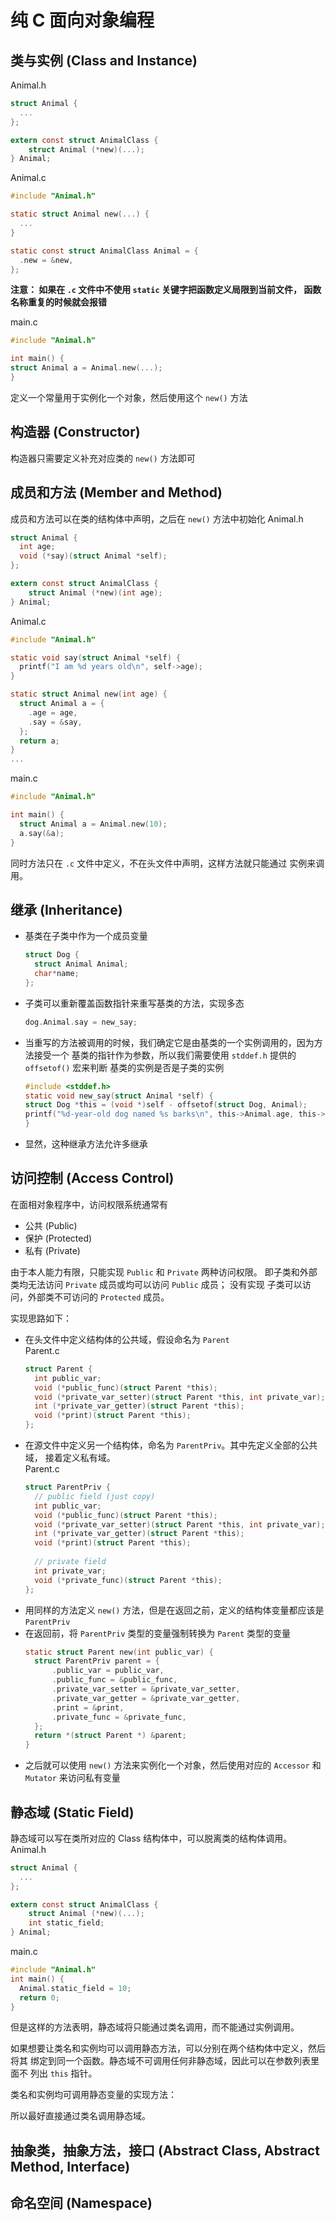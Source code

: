# 纯 C 面向对象编程

## 类与实例 (Class and Instance)

Animal.h

```c
struct Animal {
  ...
};

extern const struct AnimalClass {
    struct Animal (*new)(...);
} Animal;
```

Animal.c

```c
#include "Animal.h"

static struct Animal new(...) {
  ...
}

static const struct AnimalClass Animal = {
  .new = &new,
};
```

**注意： 如果在 `.c` 文件中不使用 `static` 关键字把函数定义局限到当前文件，
函数名称重复的时候就会报错**

main.c

```c
#include "Animal.h"

int main() {
struct Animal a = Animal.new(...);
}
```

定义一个常量用于实例化一个对象，然后使用这个 `new()` 方法

## 构造器 (Constructor)

构造器只需要定义补充对应类的 `new()` 方法即可

## 成员和方法 (Member and Method)

成员和方法可以在类的结构体中声明，之后在 `new()` 方法中初始化
Animal.h

```c
struct Animal {
  int age;
  void (*say)(struct Animal *self);
};

extern const struct AnimalClass {
    struct Animal (*new)(int age);
} Animal;
```

Animal.c

```c
#include "Animal.h"

static void say(struct Animal *self) {
  printf("I am %d years old\n", self->age);
}

static struct Animal new(int age) {
  struct Animal a = {
    .age = age,
    .say = &say,
  };
  return a;
}
...
```

main.c

```c
#include "Animal.h"

int main() {
  struct Animal a = Animal.new(10);
  a.say(&a);
}
```

同时方法只在 `.c` 文件中定义，不在头文件中声明，这样方法就只能通过
实例来调用。

## 继承 (Inheritance)

- 基类在子类中作为一个成员变量
  ```c
  struct Dog {
    struct Animal Animal;
    char*name;
  };
  ```

- 子类可以重新覆盖函数指针来重写基类的方法，实现多态
  ```c
  dog.Animal.say = new_say;
  ```

- 当重写的方法被调用的时候，我们确定它是由基类的一个实例调用的，因为方法接受一个
  基类的指针作为参数，所以我们需要使用 `stddef.h` 提供的 `offsetof()` 宏来判断
  基类的实例是否是子类的实例
  ```c
  #include <stddef.h>
  static void new_say(struct Animal *self) {
  struct Dog *this = (void *)self - offsetof(struct Dog, Animal);
  printf("%d-year-old dog named %s barks\n", this->Animal.age, this->name);
  }
  ```

- 显然，这种继承方法允许多继承

## 访问控制 (Access Control)

在面相对象程序中，访问权限系统通常有

- 公共 (Public)
- 保护 (Protected)
- 私有 (Private)

由于本人能力有限，只能实现 `Public` 和 `Private` 两种访问权限。
即子类和外部类均无法访问 `Private` 成员或均可以访问 `Public` 成员；
没有实现 子类可以访问，外部类不可访问的 `Protected` 成员。

实现思路如下：

- 在头文件中定义结构体的公共域，假设命名为 `Parent`  
  Parent.c
  ```c
  struct Parent {
    int public_var;
    void (*public_func)(struct Parent *this);
    void (*private_var_setter)(struct Parent *this, int private_var);
    int (*private_var_getter)(struct Parent *this);
    void (*print)(struct Parent *this);
  };
  ```
- 在源文件中定义另一个结构体，命名为 `ParentPriv`。其中先定义全部的公共域，
  接着定义私有域。  
  Parent.c
  ```c
  struct ParentPriv {
    // public field (just copy)
    int public_var;
    void (*public_func)(struct Parent *this);
    void (*private_var_setter)(struct Parent *this, int private_var);
    int (*private_var_getter)(struct Parent *this);
    void (*print)(struct Parent *this);
    
    // private field
    int private_var;
    void (*private_func)(struct Parent *this);
  };
  ```
- 用同样的方法定义 `new()` 方法，但是在返回之前，定义的结构体变量都应该是 `ParentPriv`
- 在返回前，将 `ParentPriv` 类型的变量强制转换为 `Parent` 类型的变量
  ```c
  static struct Parent new(int public_var) {
    struct ParentPriv parent = {
        .public_var = public_var,
        .public_func = &public_func,
        .private_var_setter = &private_var_setter,
        .private_var_getter = &private_var_getter,
        .print = &print,
        .private_func = &private_func,
    };
    return *(struct Parent *) &parent;
  } 
  ```
- 之后就可以使用 `new()` 方法来实例化一个对象，然后使用对应的
  `Accessor` 和 `Mutator` 来访问私有变量

## 静态域 (Static Field)

静态域可以写在类所对应的 Class 结构体中，可以脱离类的结构体调用。  
Animal.h

```c
struct Animal {
  ...
};

extern const struct AnimalClass {
    struct Animal (*new)(...);
    int static_field;
} Animal;
```

main.c

```c
#include "Animal.h"
int main() {
  Animal.static_field = 10;
  return 0;
}
```

但是这样的方法表明，静态域将只能通过类名调用，而不能通过实例调用。

如果想要让类名和实例均可以调用静态方法，可以分别在两个结构体中定义，然后将其
绑定到同一个函数。静态域不可调用任何非静态域，因此可以在参数列表里面不
列出 `this` 指针。

类名和实例均可调用静态变量的实现方法：

[//]: # (TODO)

所以最好直接通过类名调用静态域。

## 抽象类，抽象方法，接口 (Abstract Class, Abstract Method, Interface)

[//]: # (TODO: )

## 命名空间 (Namespace)

[//]: # (TODO: )
